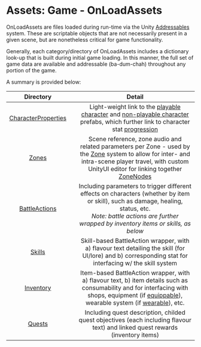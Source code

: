 # Assets: Game - OnLoadAssets

OnLoadAssets are files loaded during run-time via the Unity [Addressables](../../Scripts/Core/AddressablesHandling/) system.  These are scriptable objects that are not necessarily present in a given scene, but are nonetheless critical for game functionality.

Generally, each category/directory of OnLoadAssets includes a dictionary look-up that is built during initial game loading.  In this manner, the full set of game data are available and addressable (ba-dum-chah) throughout any portion of the game.

A summary is provided below:

|                   Directory                   |       |                                                                                                                          Detail                                                                                                                           |
| :-------------------------------------------: | :---: | :-------------------------------------------------------------------------------------------------------------------------------------------------------------------------------------------------------------------------------------------------------: |
| [CharacterProperties](./CharacterProperties/) |       |            Light-weight link to the [playable character](../CharacterObjects/PCs/) and [non-playable character](../CharacterObjects/NPCs/) prefabs, which further link to character stat [progression](../CharacterObjects/Progression.asset)             |
|               [Zones](./Zones/)               |       | Scene reference, zone audio and related parameters per Zone - used by the [Zone](../../Scripts/Zones/) system to allow for inter- and intra-scene player travel, with custom UnityUI editor for linking together [ZoneNodes](../WorldObjects/_ZoneNodes/) |
|       [BattleActions](./BattleActions/)       |       |                 Including parameters to trigger different effects on characters (whether by item or skill), such as damage, healing, status, etc. <br/> *Note: battle actions are further wrapped by inventory items or skills, as below*                 |
|              [Skills](./Skills/)              |       |                                                  Skill-based BattleAction wrapper, with a) flavour text detailing the skill (for UI/lore) and b) corresponding stat for interfacing w/ the skill system                                                   |
|           [Inventory](./Inventory/)           |       | Item-based BattleAction wrapper, with a) flavour text, b) item details such as consumability and for interfacing with shops, equipment (if [equippable](./Inventory/EquipableItems/)), wearable system (if [wearable](./Inventory/WearableItems/)), etc.  |
|              [Quests](./Quests/)              |       |                                                              Including quest description, childed quest objectives (each including flavour text) and linked quest rewards (inventory items)                                                               |
